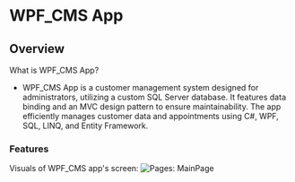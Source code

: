 # WPF_CMS App

## Overview

What is WPF_CMS App?
- WPF_CMS App is a customer management system designed for administrators, utilizing a custom SQL Server database. It features data binding and an MVC design pattern to ensure maintainability. The app efficiently manages customer data and appointments using C#, WPF, SQL, LINQ, and Entity Framework.

### Features
Visuals of WPF_CMS app's screen:
![Pages: MainPage ](./Images/AppOverview.png)